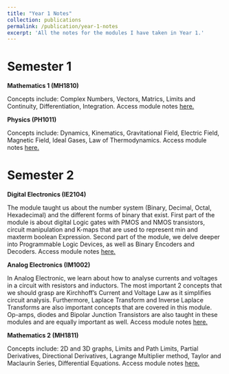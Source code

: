 ```yaml
---
title: "Year 1 Notes"
collection: publications
permalink: /publication/year-1-notes
excerpt: 'All the notes for the modules I have taken in Year 1.'
---
```


Semester 1
=====
**Mathematics 1 (MH1810)**

Concepts include: Complex Numbers, Vectors, Matrics, Limits and Continuity, Differentiation, Integration.
Access module notes [here.](https://h-wenxuan.github.io/aboutme/files/1810MathNotes.pdf)

**Physics (PH1011)**

Concepts include: Dynamics, Kinematics, Gravitational Field, Electric Field, Magnetic Field, Ideal Gases, Law of Thermodynamics.
Access module notes [here.](https://h-wenxuan.github.io/aboutme/files/PhysicsNotes.pdf)

Semester 2
=====
**Digital Electronics (IE2104)**

The module taught us about the number system (Binary, Decimal, Octal, Hexadecimal) and the different forms of binary that exist. First part of the module is about digital Logic gates with PMOS and NMOS transistors, circuit manipulation and K-maps that are used to represent min and maxterm boolean Expression. Second part of the module, we delve deeper into Programmable Logic Devices, as well as Binary Encoders and Decoders.
Access module notes [here.](https://h-wenxuan.github.io/aboutme/files/IE2104Notes-compressed.pdf)

**Analog Electronics (IM1002)**

In Analog Electronic, we learn about how to analyse currents and voltages in a circuit with resistors and inductors. The most important 2 concepts that we should grasp are Kirchhoff’s Current and Voltage Law as it simplifies circuit analysis. Furthermore, Laplace Transform and Inverse Laplace Transforms are also important concepts that are covered in this module. Op-amps, diodes and Bipolar Junction Transistors are also taught in these modules and are equally important as well. 
Access module notes [here.](https://h-wenxuan.github.io/aboutme/files/IM1002Notes.pdf)

**Mathematics 2 (MH1811)**

Concepts include: 2D and 3D graphs, Limits and Path Limits, Partial Derivatives, Directional Derivatives, Lagrange Multiplier method, Taylor and Maclaurin Series, Differential Equations.
Access module notes [here.](https://h-wenxuan.github.io/aboutme/files/MH1811.pdf)
